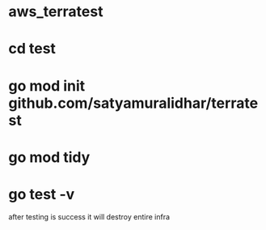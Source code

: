 # aws_terratest
# cd test
# go mod init github.com/satyamuralidhar/terratest
# go mod tidy
# go test -v

after testing is success it will destroy entire infra